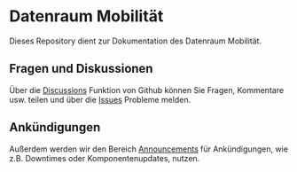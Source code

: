 # Datenraum Mobilität

Dieses Repository dient zur Dokumentation des Datenraum Mobilität.

## Fragen und Diskussionen
Über die [Discussions](https://github.com/Mobility-Data-Space/mobility-data-space/discussions)
Funktion von Github können Sie Fragen, Kommentare usw. teilen und über die 
[Issues](https://github.com/Mobility-Data-Space/mobility-data-space/issues)
Probleme melden.

## Ankündigungen
Außerdem werden wir den Bereich 
[Announcements](https://github.com/Mobility-Data-Space/mobility-data-space/discussions/categories/announcements)
für Ankündigungen, wie z.B. Downtimes oder Komponentenupdates, nutzen.
